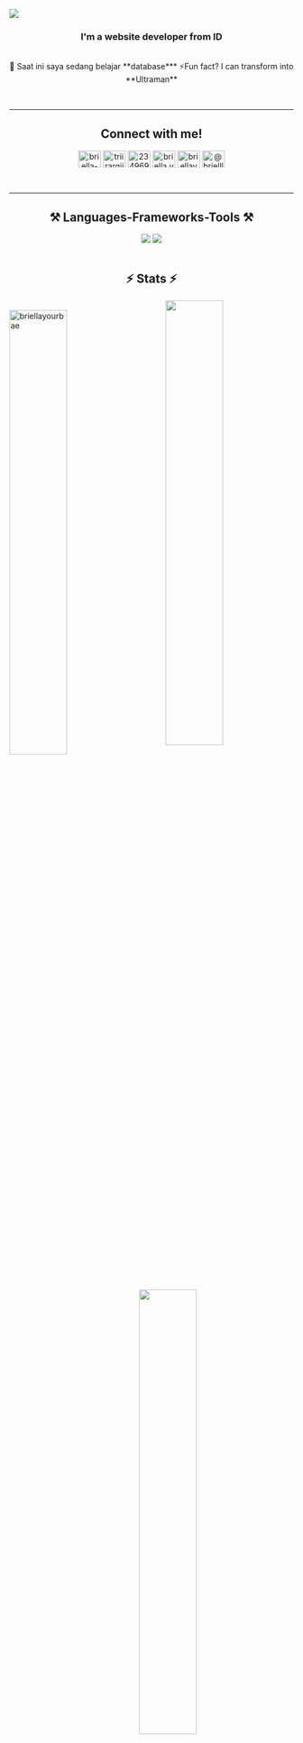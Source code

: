 [![](https://visitcount.itsvg.in/api?id=Briellayourbae&label=Profile%20Views&color=11&pretty=true)](https://visitcount.itsvg.in)
<br/>
<h3 align="center">I'm a website developer from ID</h3>

<br/>

<div align="center">
 🔭 Saat ini saya sedang belajar **database***
⚡Fun fact? I can transform into **Ultraman**
 </div>
 

 <br/><hr>
 <h2 align="center">Connect with me!</h2>
<div align="center"> 
<a href="https://codepen.io/briella-yb" target="blank"><img align="center" src="https://raw.githubusercontent.com/rahuldkjain/github-profile-readme-generator/master/src/images/icons/Social/codepen.svg" alt="briella-yb" height="30" width="40" /></a>
<a href="https://twitter.com/triirarqii11" target="blank"><img align="center" src="https://raw.githubusercontent.com/rahuldkjain/github-profile-readme-generator/master/src/images/icons/Social/twitter.svg" alt="triirarqii11" height="30" width="40" /></a>
<a href="https://stackoverflow.com/users/23496904" target="blank"><img align="center" src="https://raw.githubusercontent.com/rahuldkjain/github-profile-readme-generator/master/src/images/icons/Social/stack-overflow.svg" alt="23496904" height="30" width="40" /></a>
<a href="https://instagram.com/briella.yb" target="blank"><img align="center" src="https://raw.githubusercontent.com/rahuldkjain/github-profile-readme-generator/master/src/images/icons/Social/instagram.svg" alt="briella.yb" height="30" width="40" /></a>
<a href="https://www.hackerrank.com/briellayb" target="blank"><img align="center" src="https://raw.githubusercontent.com/rahuldkjain/github-profile-readme-generator/master/src/images/icons/Social/hackerrank.svg" alt="briellayb" height="30" width="40" /></a>
<a href="https://www.hackerearth.com/@brielllayb" target="blank"><img align="center" src="https://raw.githubusercontent.com/rahuldkjain/github-profile-readme-generator/master/src/images/icons/Social/hackerearth.svg" alt="@brielllayb" height="30" width="40" /></a>

</div>

<br><hr>

<h2 align="center">⚒️ Languages-Frameworks-Tools ⚒️</h2>
<div align="center">
    <img src="https://skillicons.dev/icons?i=html,css,javascript,java" />
    <img src="https://skillicons.dev/icons?i=tailwind,bootstrap,mysql,github,git,vscode" /><br>
</div>

<br/>

<h2 align="center">⚡ Stats ⚡</h2>
<img alt"my stats" align="right" width="45%" src="https://github-readme-stats.vercel.app/api?username=briellaYourBae"/> <br> 
<img alt="briellayourbae" align="left" width="45%" src="https://github-readme-streak-stats.herokuapp.com/?user=briellayourbae&"/> <br> 
<img alt"language" align="center" width="45%" src="https://github-readme-stats.vercel.app/api/top-langs/?username=briellaYourBae&layout=compact"/><br>
<a href="https://app.daily.dev/briella"><img align="right" src="https://api.daily.dev/devcards/0156cfc9046c4ccfaecb45fd5b0f48ba.png?r=9rt" width="400" alt="BrieLLa's Dev Card"/></a>
